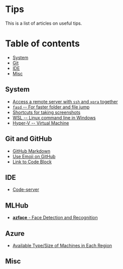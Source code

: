 # Tips #

This is a list of articles on useful tips.

Table of contents
=================
* [System](#system)
* [Git](#git)
* [IDE](#IDE)
* [Misc](#misc)


## System
- [Access a remote server with `ssh` and `xpra` together](system/xpra-ssh.md)
- [`fasd` -- For faster folder and file jump](system/fasd.md)
- [Shortcuts for taking screenshots](system/screenshot-shortcut.md)
- [WSL -- Linux command line in Windows](system/wsl.md)
- [Hyper-V -- Virtual Machine](system/hyper-v.md)

## Git and GitHub
- [GitHub Markdown](github/github-markdown.md)
- [Use Emoji on GitHub](github/emoji-on-github.md)
- [Link to Code Block](github/link-github-code-block/link-github-code-block.md)


## IDE
- [Code-server](ide/code-server-on-azure-dsvm.md)


## MLHub

- [**azface** - Face Detection and Recognition](mlhub/azface.md)


## Azure

- [Available Type/Size of Machines in Each Region](azure/machine-by-region.md)


## Misc
